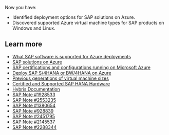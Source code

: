 Now you have:

- Identified deployment options for SAP solutions on Azure.
- Discovered supported Azure virtual machine types for SAP products on Windows and Linux.

## Learn more

- [What SAP software is supported for Azure deployments](/azure/virtual-machines/workloads/sap/sap-supported-product-on-azure)
- [SAP solutions on Azure](https://azure.microsoft.com/solutions/sap/azure-solutions/)
- [SAP certifications and configurations running on Microsoft Azure](/azure/virtual-machines/workloads/sap/sap-certifications)
- [Deploy SAP S/4HANA or BW/4HANA on Azure](/azure/virtual-machines/workloads/sap/cal-s4h)
- [Previous generations of virtual machine sizes](/azure/virtual-machines/sizes-previous-gen)
- [Certified and Supported SAP HANA Hardware](https://www.sap.com/dmc/exp/2014-09-02-hana-hardware/enEN/#/solutions?filters=iaas)
- [Hybris Documentation](https://help.sap.com/viewer/a74589c3a81a4a95bf51d87258c0ab15/6.7.0.0/en-US/8c71300f866910149b40c88dfc0de431.html)
- [SAP Note \#1928533](https://me.sap.com/notes/1928533)
- [SAP Note \#2553235](https://me.sap.com/notes/2553235)
- [SAP Note \#1380654](https://me.sap.com/notes/1380654)
- [SAP Note \#928839](https://me.sap.com/notes/928839)
- [SAP Note \#2451795](https://me.sap.com/notes/2451795)
- [SAP Note \#2145537](https://me.sap.com/notes/2145537)
- [SAP Note \#2288344](https://me.sap.com/notes/2288344)
